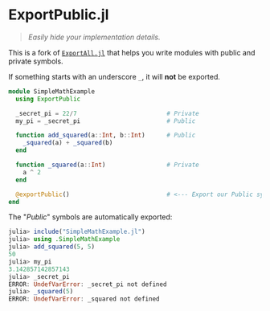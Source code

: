 # ExportPublic.jl

> *Easily hide your implementation details.*

This is a fork of [`ExportAll.jl`](https://github.com/JKRT/ExportAll.jl/)
that helps you write modules with public and private symbols.

If something starts with an underscore `_`, it will **not** be exported.

```julia
module SimpleMathExample
  using ExportPublic

  _secret_pi = 22/7                         # Private
  my_pi = _secret_pi                        # Public

  function add_squared(a::Int, b::Int)      # Public
    _squared(a) + _squared(b)
  end

  function _squared(a::Int)                 # Private
    a ^ 2
  end

  @exportPublic()                           # <--- Export our Public symbols
end
```

The "*Public*" symbols are automatically exported:

```julia
julia> include("SimpleMathExample.jl")
julia> using .SimpleMathExample
julia> add_squared(5, 5)
50
julia> my_pi
3.142857142857143
julia> _secret_pi
ERROR: UndefVarError: _secret_pi not defined
julia> _squared(5)
ERROR: UndefVarError: _squared not defined
```
